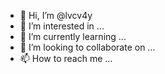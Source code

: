 - 👋 Hi, I’m @lvcv4y
- 👀 I’m interested in ...
- 🌱 I’m currently learning ...
- 💞️ I’m looking to collaborate on ...
- 📫 How to reach me ...

<!---
lvcv4y/lvcv4y is a ✨ special ✨ repository because its `README.md` (this file) appears on your GitHub profile.
You can click the Preview link to take a look at your changes.
--->
